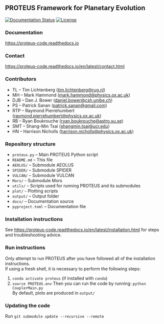 ## PROTEUS Framework for Planetary Evolution
[![Documentation Status](https://readthedocs.org/projects/proteus-code/badge/?version=latest)](https://proteus-code.readthedocs.io/en/latest/?badge=latest) [![License](https://img.shields.io/badge/License-Apache_2.0-blue.svg)](https://opensource.org/licenses/Apache-2.0)

### Documentation
https://proteus-code.readthedocs.io

### Contact
https://proteus-code.readthedocs.io/en/latest/contact.html

### Contributors
* TL – Tim Lichtenberg (tim.lichtenberg@rug.nl)
* MH – Mark Hammond (mark.hammond@physics.ox.ac.uk)
* DJB – Dan J. Bower (daniel.bower@csh.unibe.ch)
* PS – Patrick Sanan (patrick.sanan@gmail.com)
* RTP – Raymond Pierrehumbert (raymond.pierrehumbert@physics.ox.ac.uk)
* RB – Ryan Boukrouche (ryan.boukrouche@astro.su.se)
* SMT – Shang-Min Tsai (shangmin.tsai@ucr.edu)
* HN – Harrison Nicholls (harrison.nicholls@physics.ox.ac.uk)

### Repository structure
* `proteus.py`      – Main PROTEUS Python script
* `README.md`       – This file
* `AEOLUS/`         – Submodule AEOLUS
* `SPIDER/`         – Submodule SPIDER
* `VULCAN/`         – Submodule VULCAN
* `Mors/`           - Submodule Mors
* `utils/`          – Scripts used for running PROTEUS and its submodules
* `plot/`           - Plotting scripts
* `output/`         – Output folder
* `docs/`			– Documentation source
* `pyproject.toml`	– Documentation file


### Installation instructions
See https://proteus-code.readthedocs.io/en/latest/installation.html for steps and troubleshooting advice.

### Run instructions
Only attempt to run PROTEUS after you have followed all of the installation instructions.    
If using a fresh shell, it is necessary to perform the following steps:     
1. `conda activate proteus` (if installed with `conda`)
2. `source PROTEUS.env`
Then you can run the code by running: `python CouplerMain.py`      
By default, plots are produced in `output/`      

### Updating the code
Run `git submodule update --recursive --remote`
